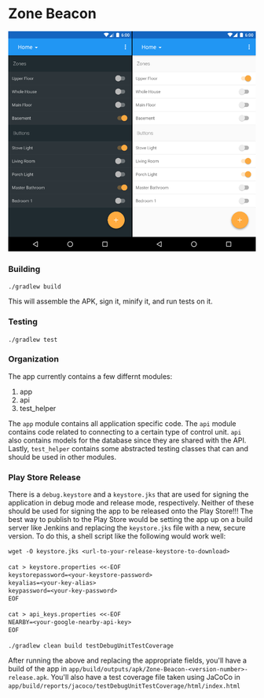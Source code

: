 # Zone Beacon

![Screenshot](preview.png)

### Building

`./gradlew build`

This will assemble the APK, sign it, minify it, and run tests on it.

### Testing

`./gradlew test`

### Organization

The app currently contains a few differnt modules:

1. app
2. api
3. test_helper

The `app` module contains all application specific code. The `api` module contains code 
related to connecting to a certain type of control unit. `api` also contains models for the 
database since they are shared with the API. Lastly, `test_helper` contains some abstracted 
testing classes that can and should be used in other modules.

### Play Store Release

There is a `debug.keystore` and a `keystore.jks` that are used for signing the application in
debug mode and release mode, respectively. Neither of these should be used for signing the app
to be released onto the Play Store!!! The best way to publish to the Play Store would be setting
the app up on a build server like Jenkins and replacing the `keystore.jks` file with a new, secure
version. To do this, a shell script like the following would work well:

```
wget -O keystore.jks <url-to-your-release-keystore-to-download>

cat > keystore.properties <<-EOF
keystorepassword=<your-keystore-password>
keyalias=<your-key-alias>
keypassword=<your-key-password>
EOF

cat > api_keys.properties <<-EOF
NEARBY=<your-google-nearby-api-key>
EOF

./gradlew clean build testDebugUnitTestCoverage
```

After running the above and replacing the appropriate fields, you'll have a build of the
app in `app/build/outputs/apk/Zone-Beacon-<version-number>-release.apk`. You'll also have
a test coverage file taken using JaCoCo in 
`app/build/reports/jacoco/testDebugUnitTestCoverage/html/index.html`